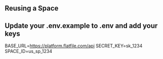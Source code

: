 ## Reusing a Space

## Update your .env.example to .env and add your keys

BASE_URL=https://platform.flatfile.com/api
SECRET_KEY=sk_1234
SPACE_ID=us_sp_1234
